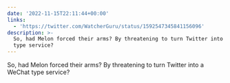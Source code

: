 ```yaml
---
date: '2022-11-15T22:11:44+00:00'
links:
  - 'https://twitter.com/WatcherGuru/status/1592547345841156096'
description: >-
  So, had Melon forced their arms? By threatening to turn Twitter into a WeChat
  type service?
---
```

So, had Melon forced their arms? By threatening to turn Twitter into a WeChat type service? 

